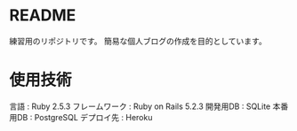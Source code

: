 # README

練習用のリポジトリです。
簡易な個人ブログの作成を目的としています。

# 使用技術
言語 : Ruby 2.5.3
フレームワーク : Ruby on Rails 5.2.3
開発用DB : SQLite
本番用DB : PostgreSQL
デプロイ先 : Heroku
